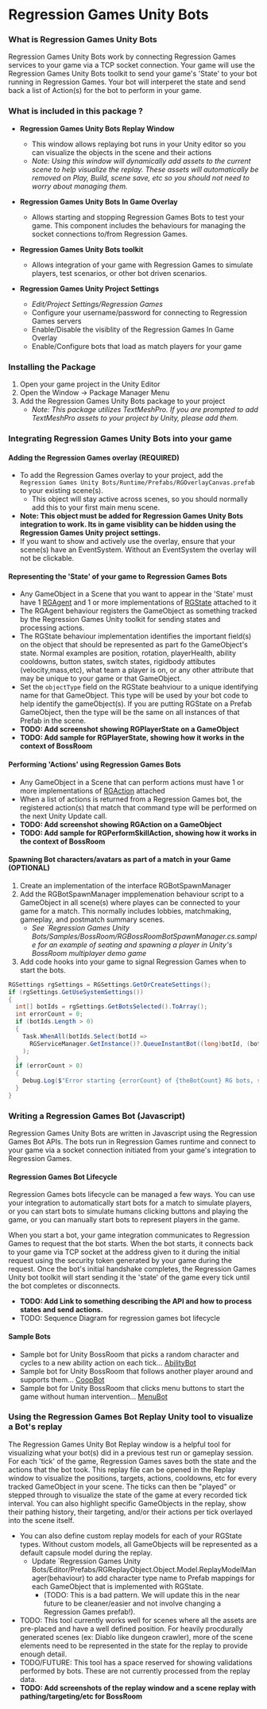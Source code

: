 # Regression Games Unity Bots

### What is Regression Games Unity Bots
Regression Games Unity Bots work by connecting Regression Games services to your game via a TCP socket connection.  Your game will use the Regression Games Unity Bots toolkit to send your game's 'State' to your bot running in Regression Games.  Your bot will interperet the state and send back a list of Action(s) for the bot to perform in your game.

### What is included in this package ?

- **Regression Games Unity Bots Replay Window**
  - This window allows replaying bot runs in your Unity editor so you can visualize the objects in the scene and their actions
  - *Note: Using this window will dynamically add assets to the current scene to help visualize the replay.  These assets will automatically be removed on Play, Build, scene save, etc so you should not need to worry about managing them.*

- **Regression Games Unity Bots In Game Overlay**
  - Allows starting and stopping Regression Games Bots to test your game.  This component includes the behaviours for managing the socket connections to/from Regression Games.
  
- **Regression Games Unity Bots toolkit**
  - Allows integration of your game with Regression Games to simulate players, test scenarios, or other bot driven scenarios.

- **Regression Games Unity Project Settings**
  - *Edit/Project Settings/Regression Games*
  - Configure your username/password for connecting to Regression Games servers
  - Enable/Disable the visiblity of the Regression Games In Game Overlay
  - Enable/Configure bots that load as match players for your game

### Installing the Package

1. Open your game project in the Unity Editor
2. Open the Window -> Package Manager Menu
3. Add the Regression Games Unity Bots package to your project
    - *Note: This package utilizes TextMeshPro.  If you are prompted to add TextMeshPro assets to your project by Unity, please add them.*

### Integrating Regression Games Unity Bots into your game

#### Adding the Regression Games overlay (REQUIRED)
  - To add the Regression Games overlay to your project, add the `Regression Games Unity Bots/Runtime/Prefabs/RGOverlayCanvas.prefab` to your existing scene(s).
    - This object will stay active across scenes, so you should normally add this to your first main menu scene.
  - **Note: This object must be added for Regression Games Unity Bots integration to work.  Its in game visiblity can be hidden using the Regression Games Unity project settings.**
  - If you want to show and actively use the overlay, ensure that your scene(s) have an EventSystem.  Without an EventSystem the overlay will not be clickable.

#### Representing the 'State' of your game to Regression Games Bots
- Any GameObject in a Scene that you want to appear in the 'State' must have 1 [RGAgent](Runtime/Scripts/RGBotConfigs/RGAgent.cs) and 1 or more implementations of [RGState](Runtime/Scripts/RGBotConfigs/RGState.cs) attached to it
- The RGAgent behaviour registers the GameObject as something tracked by the Regression Games Unity toolkit for sending states and processing actions.
- The RGState behaviour implementation identifies the important field(s) on the object that should be represented as part fo the GameObject's state.  Normal examples are position, rotation, playerHealth, ability cooldowns, button states, switch states, rigidbody attibutes (velocity,mass,etc), what team a player is on, or any other attribute that may be unique to your game or that GameObject.
- Set the `objectType` field on the RGState beahviour to a unique identifying name for that GameObject.  This type will be used by your bot code to help identify the gameObject(s).  If you are putting RGState on a Prefab GameObject, then the type will be the same on all instances of that Prefab in the scene.
- **TODO: Add screenshot showing RGPlayerState on a GameObject**
- **TODO: Add sample for RGPlayerState, showing how it works in the context of BossRoom**

#### Performing 'Actions' using Regression Games Bots
- Any GameObject in a Scene that can perform actions must have 1 or more implementations of [RGAction](Runtime/Scripts/RGBotConfigs/RGAction.cs) attached
- When a list of actions is returned from a Regression Games bot, the registered action(s) that match that command type will be performed on the next Unity Update call.
- **TODO: Add screenshot showing RGAction on a GameObject**
- **TODO: Add sample for RGPerformSkillAction, showing how it works in the context of BossRoom**

#### Spawning Bot characters/avatars as part of a match in your Game (OPTIONAL)
1. Create an implementation of the interface RGBotSpawnManager
2. Add the RGBotSpawnManager impplemenation behaviour script to a GameObject in all scene(s) where playes can be connected to your game for a match.  This normally includes lobbies, matchmaking, gameplay, and postmatch summary scenes.
    - *See `Regression Games Unity Bots/Samples/BossRoom/RGBossRoomBotSpawnManager.cs.sample for an example of seating and spawning a player in Unity's BossRoom multiplayer demo game*
3. Add code hooks into your game to signal Regression Games when to start the bots.
```csharp 
RGSettings rgSettings = RGSettings.GetOrCreateSettings();
if (rgSettings.GetUseSystemSettings())
{
  int[] botIds = rgSettings.GetBotsSelected().ToArray();
  int errorCount = 0;
  if (botIds.Length > 0)
  {
    Task.WhenAll(botIds.Select(botId =>
      RGServiceManager.GetInstance()?.QueueInstantBot((long)botId, (botInstance) => { }, () => errorCount++))
    );
  }
  if (errorCount > 0)
  {
    Debug.Log($"Error starting {errorCount} of {theBotCount} RG bots, starting without them");
  }
}
```

### Writing a Regression Games Bot (Javascript)
Regression Games Unity Bots are written in Javascript using the Regression Games Bot APIs.  The bots run in Regression Games runtime and connect to your game via a socket connection initiated from your game's integration to Regression Games.

#### Regression Games Bot Lifecycle
Regression Games bots lifecycle can be managed a few ways.  You can use your integration to automatically start bots for a match to simulate players, or you can start bots to simulate humans clicking buttons and playing the game, or you can manually start bots to represent players in the game.

When you start a bot, your game integration communicates to Regression Games to request that the bot starts.  When the bot starts, it connects back to your game via TCP socket at the address given to it during the initial request using the security token generated by your game during the request.  Once the bot's initial handshake completes, the Regression Games Unity bot toolkit will start sending it the 'state' of the game every tick until the bot completes or disconnects.


- **TODO: Add Link to something describing the API and how to process states and send actions.**
- TODO: Sequence Diagram for regression games bot lifecycle

#### Sample Bots
- Sample bot for Unity BossRoom that picks a random character and cycles to a new ability action on each tick... [AbilityBot](https://github.com/Regression-Games/UnityTestBot/blob/main/abilitybot/index.js)
- Sample bot for Unity BossRoom that follows another player around and supports them... [CoopBot](https://github.com/Regression-Games/UnityTestBot/blob/main/coopbot/index.js)
- Sample bot for Unity BossRoom that clicks menu buttons to start the game without human intervention... [MenuBot](https://github.com/Regression-Games/UnityTestBot/blob/main/menubot/index.js)

### Using the Regression Games Bot Replay Unity tool to visualize a Bot's replay
The Regression Games Unity Bot Replay window is a helpful tool for visualizing what your bot(s) did in a previous test run or gameplay session.  For each 'tick' of the game, Regression Games saves both the state and the actions that the bot took.  This replay file can be opened in the Replay window to visualize the positions, targets, actions, cooldowns, etc for every tracked GameObject in your scene.  The ticks can then be "played" or stepped through to visualize the state of the game at every recorded tick interval.  You can also highlight specific GameObjects in the replay, show their pathing history, their targeting, and/or their actions per tick overlayed into the scene itself.
- You can also define custom replay models for each of your RGState types.  Without custom models, all GameObjects will be represented as a default capsule model during the replay.
  - Update `Regression Games Unity Bots/Editor/Prefabs/RGReplayObject.Object.Model.ReplayModelManager(behaviour) to add character type name to Prefab mappings for each GameObject that is implemented with RGState.
    - (TODO: This is a bad pattern. We will update this in the near future to be cleaner/easier and not involve changing a Regression Games prefab!).
- TODO: This tool currently works well for scenes where all the assets are pre-placed and have a well defined position.  For heavily procdurally generated scenes (ex: Diablo like dungeon crawler), more of the scene elements need to be represented in the state for the replay to provide enough detail.
- TODO/FUTURE: This tool has a space reserved for showing validations performed by bots.  These are not currently processed from the replay data.
- **TODO: Add screenshots of the replay window and a scene replay with pathing/targeting/etc for BossRoom**
